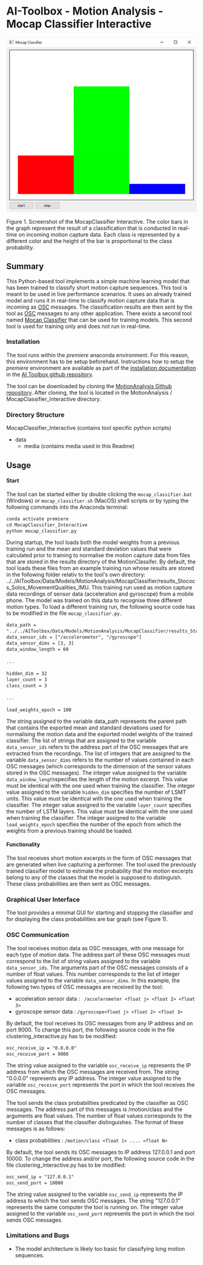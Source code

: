 # AI-Toolbox - Motion Analysis - Mocap Classifier Interactive

![image-20250228163843296](data/media/MocapClassifier_screenshot.JPG)

Figure 1. Screenshot of the MocapClassifier Interactive. The color bars in the graph represent the result of a classification that is conducted in real-time on incoming motion capture data. Each class is represented by a different color and the height of the bar is proportional to the class probability.

## Summary

This Python-based tool implements a simple machine learning model that has been trained to classify short motion capture sequences. This tool is meant to be used in live performance scenarios. It uses an already trained model and runs it in real-time to classify motion capture data that is incoming as [OSC](https://en.wikipedia.org/wiki/Open_Sound_Control) messages. The classification results are then sent by the tool as [OSC](https://en.wikipedia.org/wiki/Open_Sound_Control) messages to any other application. There exists a second tool named [Mocap Classifier](https://github.com/bisnad/MotionAnalysis/tree/main/MocapClassifier) that can be used for training models. This second tool is used for training only and does not run in real-time. 

### Installation

The tool runs within the *premiere* anaconda environment. For this reason, this environment has to be setup beforehand.  Instructions how to setup the *premiere* environment are available as part of the [installation documentation ](https://github.com/bisnad/AIToolbox/tree/main/Installers) in the [AI Toolbox github repository](https://github.com/bisnad/AIToolbox). 

The tool can be downloaded by cloning the [MotionAnalysis Github repository](https://github.com/bisnad/MotionAnalysis). After cloning, the tool is located in the MotionAnalysis / MocapClassifier_Interactive directory. 

### Directory Structure

MocapClassifier_Interactive (contains tool specific python scripts)

- data
  - media (contains media used in this Readme)


## Usage
#### Start

The tool can be started either by double clicking the `mocap_classifier.bat` (Windows) or `mocap_classifier.sh` (MacOS) shell scripts or by typing the following commands into the Anaconda terminal:

```
conda activate premiere
cd MocapClassifier_Interactive
python mocap_classifier.py
```

During startup, the tool loads both the model weights from a previous training run and the mean and standard deviation values that were calculated prior to training to normalise the motion capture data from files that are stored in the results directory of the MotionClassifer. By default, the tool loads these files from an example training run whose results are stored in the following folder relativ to the tool's own directory: ../../AIToolbox/Data/Models/MotionAnalysis/MocapClassifier/results_Stococs_Solos_MovementQualities_IMU. This training run used as motion capture data recordings of sensor data (acceleration and gyroscope) from a mobile phone. The model was trained on this data to recognise three different motion types. To load a different training run, the following source code has to be modified in the file `mocap_classifier.py.` 

```
data_path = "../../AIToolbox/Data/Models/MotionAnalysis/MocapClassifier/results_Stococs_Solos_MovementQualities_IMU"
data_sensor_ids = ["/accelerometer", "/gyroscope"]
data_sensor_dims = [3, 3]
data_window_length = 60

...

hidden_dim = 32
layer_count = 3
class_count = 3

...

load_weights_epoch = 100
```

The string assigned to the variable data_path represents the parent path that contains the exported mean and standard deviations used for normalising the motion data and the exported model weights of the trained classifier. 
The list of strings that are assigned to the variable `data_sensor_ids` refers to the address part of the OSC messages that are extracted from the recordings. 
The list of integers that are assigned to the variable `data_sensor_dims` refers to the number of values contained in each OSC messages (which corresponds to the dimension of the sensor values stored in the OSC messages).
The integer value assigned to the variable `data_window_length`specifies the length of the motion excerpt. This value must be identical with the one used when training the classifier.
The integer value assigned to the variable `hidden_dim` specifies the number of LSMT units. This value must be identical with the one used when training the classifier.
The integer value assigned to the variable `layer_count` specifies the number of LSTM layers. This value must be identical with the one used when training the classifier.
The integer assigned to the variable `load_weights_epoch` specifies the number of the epoch from which the weights from a previous training should be loaded.

#### Functionality

The tool receives short motion excerpts in the form of OSC messages that are generated when live capturing a performer. The tool used the previously trained classifier model to estimate the probability that the motion excerpts belong to any of the classes that the model is supposed to distinguish. These class probabilities are then sent as OSC messages. 

### Graphical User Interface

The tool provides a minimal GUI  for starting and stopping the classifier and for displaying the class probabilities are bar graph (see Figure 1). 

### OSC Communication

The tool receives motion data as OSC messages, with one message for each type of motion data. The address part of these OSC messages must correspond to the list of string values assigned to the variable `data_sensor_ids`. The arguments part of the OSC messages consists of a number of float values. This number corresponds to the list of integer values assigned to the variable `data_sensor_dims`. In this example, the following two types of OSC messages are received by the tool:

- acceleration sensor data : ` /accelerometer <float j> <float 2> <float 3>` 
- gyroscope sensor data : `/gyroscope<float j> <float 2> <float 3>` 

By default, the tool receives its OSC messages from any IP address and on port 9000. To change this port, the following source code in the file clustering_interactive.py has to be modified:

    osc_receive_ip = "0.0.0.0"
    osc_receive_port = 9000

The string value assigned to the variable `osc_receive_ip` represents the IP address from which the OSC messages are received from. The string "0.0.0.0" represents any IP address.
The integer value assigned to the variable `osc_receive_port` represents the port in which the tool receives the OSC messages.

The tool sends the class probabilities predicated by the classifier as OSC messages. The address part of this messages is /motion/class and the arguments are float values. The number of float values corresponds to the number of classes that the classifier distinguishes. The format of these messages is as follows:

- class probabilities : `/motion/class <float 1> .... <float N>` 

By default, the tool sends its OSC messages to IP address 127.0.0.1 and port 10000. To change the address and/or port, the following source code in the file clustering_interactive.py has to be modified:

    osc_send_ip = "127.0.0.1"
    osc_send_port = 10000

The string value assigned to the variable `osc_send_ip` represents the IP address to which the tool sends OSC messages. The string "127.0.0.1" represents the same computer the tool is running on.
The integer value assigned to the variable `osc_send_port` represents the port in which the tool sends OSC messages.

### Limitations and Bugs

- The model architecture is likely too basic for classifying long motion sequences. 